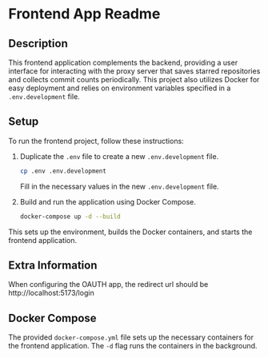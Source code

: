 # Frontend App Readme

## Description

This frontend application complements the backend, providing a user interface for interacting with the proxy server that saves starred repositories and collects commit counts periodically. This project also utilizes Docker for easy deployment and relies on environment variables specified in a `.env.development` file.

## Setup

To run the frontend project, follow these instructions:

1. Duplicate the `.env` file to create a new `.env.development` file.

    ```bash
    cp .env .env.development
    ```

   Fill in the necessary values in the new `.env.development` file.

2. Build and run the application using Docker Compose.

    ```bash
    docker-compose up -d --build
    ```

This sets up the environment, builds the Docker containers, and starts the frontend application.

## Extra Information
   When configuring the OAUTH app, the redirect url should be http://localhost:5173/login

## Docker Compose

The provided `docker-compose.yml` file sets up the necessary containers for the frontend application. The `-d` flag runs the containers in the background.